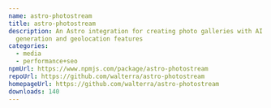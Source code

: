 ```yaml
---
name: astro-photostream
title: astro-photostream
description: An Astro integration for creating photo galleries with AI metadata
  generation and geolocation features
categories:
  - media
  - performance+seo
npmUrl: https://www.npmjs.com/package/astro-photostream
repoUrl: https://github.com/walterra/astro-photostream
homepageUrl: https://github.com/walterra/astro-photostream
downloads: 140
---
```

